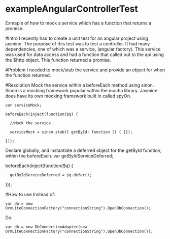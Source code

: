 exampleAngularControllerTest
============================

Exmaple of how to mock a service which has a function that returns a promise. 

#Intro
I recently had to create a unit test for an angular project using jasmine.  The purpose of this test was to test a controller. It had many dependencies, one of which was a service, (angular factory).  This service was used for data access and had a function that called out to the api using the $http object.  This function returned a promise.

#Problem
I needed to mock/stub the service and provide an object for when the function returned.

#Resolution
Mock the service within a beforeEach method using sinon.  Sinon is a mocking framework popular within the mocha library.  Jasmine does have its own mocking framework built in called spyOn.

    var serviceMock;
 
    beforeEach(inject(function($q) {

      //Mock the service
 
      serviceMock = sinon.stub({ getById: function () { }});
    
    }));

Declare globally, and instantiate a deferred object for the getById function, within the beforeEach.
var getByIdServiceDeferred;

beforeEach(inject(function($q) {
 
      getByIdServiceDeferred = $q.defer();

}));


#How to use
Instead of:

    var db = new OrmLiteConnectionFactory("connectionString").OpenDbConnection();
    
Do:

    var db = new DbConnectionAdapter(new OrmLiteConnectionFactory("connectionString").OpenDbConnection());
    
